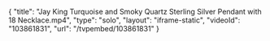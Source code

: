 {
    "title": "Jay King Turquoise and Smoky Quartz Sterling Silver Pendant with 18 Necklace.mp4",
    "type": "solo",
    "layout": "iframe-static",
    "videoId": "103861831",
    "url": "\/tvpembed\/103861831"
}